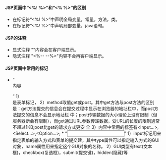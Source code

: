 #### JSP页面中“<%! %>”和“<% %>”的区别
  * 在标记符“<%! %>”中声明全局变量，常量，方法，类。
  * 在标记符“<%! %>”中声明局部变量，java语句。
#### JSP的注释
   * 显式注释
      "<!-- -->"内容会在客户端显示。
   * 隐式注释
      "<%-- --%>"内容不会再客户端显示。
#### JSP页面中常用的标记
   * “<FORM method=get/post action= "提交信息的目的地页面" name="表单的名字">内容</FORM>”
     1）<FORM>是表单标记，
     2）method取值get或post。其中get方法与post方法的区别是：get方法提交的信息会在提交过程中显示在浏览器的地址栏中，而post方法提交的信息不会显示地址栏         中；post传输数据的大小理论上没有限制（但服务器断会有限制），而get通过URL参数传递数据，受URL的长度的限制通常不超过1KB;post比get的请求方式更安        全
     3）内容中常用的标签有<Input...>,<Select...>,<Option...>;
    * “<Input type="输入对象的GUI类型" name="名字">”
     1）input标记用来指定表单的输入方式和表单的提交建，其中type属性可以指定输入方式的GUI对象，name属性用来指定这个GUI对象的名称。
     2）GUI类型有text(文本框)，checkbox(复选框)，submit(提交键)，hidden(隐藏)等
   
